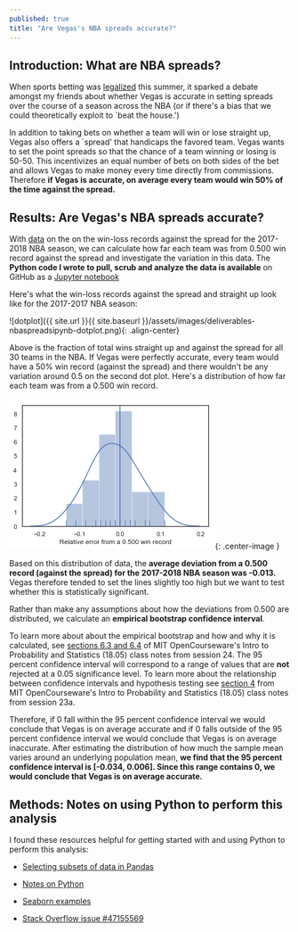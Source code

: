 ```yaml
---
published: true
title: "Are Vegas's NBA spreads accurate?"
---
```


## Introduction: What are NBA spreads?

When sports betting was [legalized](https://www.nytimes.com/2018/05/14/us/politics/supreme-court-sports-betting-new-jersey.html) this 
summer, it sparked a debate amongst my friends about whether Vegas is accurate
in setting spreads over the course of a season across the NBA  (or if there's a bias that we
could theoretically exploit to `beat the house.')

In addition to taking bets on whether a team will win or lose straight up, Vegas
also offers a `spread' that handicaps the favored team. Vegas wants to set the point
spreads so that the chance of a team winning or losing is 50-50. This
incentivizes an equal number of bets on both sides of the bet and allows Vegas
to make money every time directly from commissions. Therefore **if Vegas is
accurate, on average every team would win 50% of the time against the spread.**

## Results: Are Vegas's NBA spreads accurate?

With [data](http://www.vegasinsider.com/nba/against-the-spread/) on the on 
the win-loss records against the spread for the 2017-2018 NBA season, 
we can calculate how far each team was from 0.500 win record against
the spread and investigate the variation in this data. The **Python code I wrote
to pull, scrub and analyze the data is available** on GitHub as a 
[Jupyter notebook](https://nbviewer.jupyter.org/github/sahildshah1/funData-playground/blob/master/deliverables/nba-spreads.ipynb#)

Here's what the win-loss records against the spread and straight up look like
for the 2017-2017 NBA season: 


![dotplot]({{ site.url }}{{ site.baseurl }}/assets/images/deliverables-nbaspreadsipynb-dotplot.png){: .align-center}


<!-- ![dotplot](/assets/images/deliverables-nbaspreadsipynb-dotplot.png?raw=true) -->


Above is the fraction of total wins straight up and against the spread for all
30 teams in the NBA. If Vegas were perfectly accurate, every team would have a
50% win record (against the spread) and there wouldn't be any variation around
0.5 on the second dot plot. Here's a distribution of how far each team was from
a 0.500 win record.

![histogram](/assets/images/deliverables-nbaspreadsipynb-hist.png?raw=true){: .center-image }

Based on this distribution of data, the **average deviation from a 0.500 record
(against the spread) for the 2017-2018 NBA season was -0.013.** Vegas therefore
tended to set the lines slightly too high but  we want to test whether this is
statistically significant.


Rather than make any assumptions about how the deviations from 0.500 are
distributed, we calculate an **empirical bootstrap confidence interval**. 

To learn more about about the empirical bootstrap and how and why it is calculated, see 
[sections 6.3 and 6.4](https://ocw.mit.edu/courses/mathematics/18-05-introduction-to-probability-and-statistics-spring-2014/readings/MIT18_05S14_Reading24.pdf) of
MIT OpenCourseware's Intro to Probability and Statistics (18.05) class notes from
session 24. The 95
percent confidence interval  will correspond to a range of values that are
**not** rejected at a 0.05 significance level. To learn 
more about the relationship between confidence intervals and hypothesis testing
see [section 4](https://ocw.mit.edu/courses/mathematics/18-05-introduction-to-probability-and-statistics-spring-2014/readings/MIT18_05S14_Reading23a.pdf) from MIT OpenCourseware's Intro to Probability and Statistics (18.05) class notes from
session 23a. 
 

Therefore, if 0 fall within the
95 percent confidence interval we would conclude that Vegas is on average
accurate and if 0 falls outside of the 95 percent confidence interval we would
conclude that Vegas is on average inaccurate. After estimating the distribution of  how much the sample mean varies around
an underlying population mean, **we find that the 95 percent confidence interval is [-0.034, 0.006].
Since this range contains 0, we would conclude that Vegas is on average accurate.**


## Methods: Notes on using Python to perform this analysis 

I found these resources helpful for getting started with and using Python to 
perform this analysis: 

- [Selecting subsets of data in Pandas](https://medium.com/dunder-data/selecting-subsets-of-data-in-pandas-6fcd0170be9c)

- [Notes on Python](https://chrisalbon.com/#python)

- [Seaborn examples](https://seaborn.pydata.org/examples/)

- [Stack Overflow issue #47155569](https://stackoverflow.com/questions/47155569/difference-in-plotting-with-different-matplotlib-versions)




